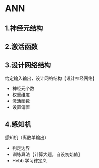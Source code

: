 # ANN

## 1.神经元结构

## 2.激活函数

## 3.设计网络结构

给定输入输出，设计网络结构【设计神经网络】
- 神经元个数
- 权重维度
- 激活函数
- 设置偏置

## 4.感知机

感知机（离散单输出）
- 判定边界
- 训练算法【计算大题，自设初始值】
- Hebb 学习律定义